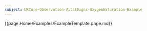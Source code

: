 ```yaml
---
subject: UKCore-Observation-VitalSigns-OxygenSaturation-Example
---
```

{{page:Home/Examples/ExampleTemplate.page.md}}